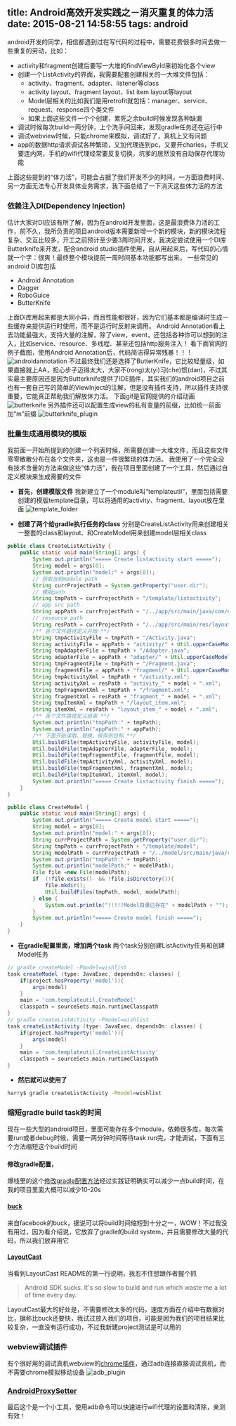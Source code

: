 title: Android高效开发实践之－消灭重复的体力活
date: 2015-08-21 14:58:55
tags: android
---

android开发的同学，相信都遇到过在写代码的过程中，需要花费很多时间去做一些重复的劳动，比如：

 - activity和fragment创建后要写一大堆的findViewById来初始化各个view
 - 创建一个ListActivity的界面，我需要配套创建相关的一大堆文件包括：
    - activity、fragment、adapter、listener等class
    - activity layout、fragment layout、list item layout等layout
    - Model层相关的比如我们是用retrofit就包括：manager、service、request、response四个类文件
    - 如果上面这些文件一个个创建，累死之余build时候发现各种缺漏
 - 调试时候每次build一两分钟，上个洗手间回来，发现gradle任务还在运行中
 - 调试webview时候，只能chrome来模拟，调试好了，真机上又有问题
 - app的数据http请求调试各种繁琐，又加代理连到pc，又要开charles，手机又要连内网，手机的wifi代理经常要反复切换，坑爹的居然没有自动保存代理功能

上面这些提到的“体力活”，可能会占据了我们开发不少的时间，一方面浪费时间、另一方面无法专心开发具体业务需求，我下面总结了一下消灭这些体力活的方法
<!-- more -->
### 依赖注入DI(Dependency Injection)
估计大家对DI应该有所了解，因为在android开发里面，这是最浪费体力活的工作，前不久，我所负责的项目android版本需要新增一个新的模块，新的模块流程复杂、交互比较多，开工之前预计至少要3周时间开发，我决定尝试使用一个DI库 Butterknife来开发，配合android studio插件使用，自从用起来后，写代码的心情就一个字：很爽！最终整个模块提前一周时间基本功能都写出来。
一些常见的android DI库包括

 - Android Annotation
 - Dagger
 - RoboGuice
 - ButterKnife

上面DI库用起来都是大同小异，而且性能都很好，因为它们基本都是编译时生成一些缓存来提供运行时使用，而不是运行时反射来调用。
Android Annotation看上去功能最强大，支持大量的注解，除了view，event，还包括各种你可以想到的注入，比如service、resource、多线程、甚至还包括http服务注入！
看下面官网的例子截图，使用Android Annotation后，代码简洁得异常残暴！！！
![androidannotation](https://github.com/hcnode/hcnode-blog/blob/master/images/androidannotation?raw=true)
不过最终我们还是选择了ButterKnife，它比较轻量级，如果直接就上AA，担心步子迈得太大，大家不(rong)太(yi)习(che)惯(dan)，不过其实最主要原因还是因为Butterknife提供了IDE插件，其实我们的android项目之前也有一套自己写的简单的ViewInject的注解，但是没有插件支持，所以插件支持很重要，它能真正帮助我们解放体力活。
下面gif是官网提供的介绍动画
![butterknife](http://plugins.jetbrains.com/files/7369/screenshot_14384.png)
另外插件还可以配置生成view的私有变量的前缀，比如统一前面加“m”前缀
![butterknife_plugin](https://github.com/hcnode/hcnode-blog/blob/master/images/butterknife.png?raw=true)

### 批量生成通用模块的模版
我前面一开始所提到的创建一个列表时候，所需要创建一大堆文件，而且这些文件零零散散分布在各个文件夹，这也是一件很繁琐的体力活。
我使用了一个完全没有技术含量的方法来做这些“体力活”，我在项目里面创建了一个工具，然后通过自定义模块来生成需要的文件

 - **首先，创建模版文件**
 我新建立了一个module叫“templateutil”，里面包括需要创建的模版template目录，可以将通用的activity、fragment、layout放在里面
 ![template_folder](https://raw.githubusercontent.com/hcnode/hcnode-blog/master/images/template_folders.png)

 - **创建了两个给gradle执行任务的class**
 分别是CreateListActivity用来创建相关一整套的class和layout、和CreateModel用来创建model层相关class

```java
public class CreateListActivity {
    public static void main(String[] args) {
        System.out.println("===== Create listactivity start =====");
        String model = args[0];
        System.out.println("model:" + args[0]);
        // 获取当前module path
        String currProjectPath = System.getProperty("user.dir");
        // 模版path
        String tmpPath = currProjectPath + "/template/listactivity";
        // app src path
        String appPath = currProjectPath + "/../app/src/main/java/com/netease/mail/oneduobaohydrid/";
        // resource path
        String resPath = currProjectPath + "/../app/src/main/res/layout/";
        /** 各个文件路径定义开始 **/
        String tmpActivityFile = tmpPath + "/Activity.java";
        String activityFile = appPath + "activity/" + Util.upperCaseModel(model) + "Activity.java";
        String tmpAdapterFile = tmpPath + "/Adapter.java";
        String adapterFile = appPath + "adapter/" + Util.upperCaseModel(model) + "Adapter.java";
        String tmpFragmentFile = tmpPath + "/Fragment.java";
        String fragmentFile = appPath + "fragment/" + Util.upperCaseModel(model) + "Fragment.java";
        String tmpActivityXml = tmpPath + "/activity.xml";
        String activityXml = resPath + "activity_" + model + ".xml";
        String tmpFragmentXml = tmpPath + "/fragment.xml";
        String fragmentXml = resPath + "fragment_" + model + ".xml";
        String tmpItemXml = tmpPath + "/layout_item.xml";
        String itemXml = resPath + "layout_item_" + model + ".xml";
        /** 各个文件路径定义结束 **/
        System.out.println("tmpPath:" + tmpPath);
        System.out.println("appPath:" + appPath);
        /** 下面开始读取、替换、保存到目标 **/
        Util.buildFile(tmpActivityFile, activityFile, model);
        Util.buildFile(tmpAdapterFile, adapterFile, model);
        Util.buildFile(tmpFragmentFile, fragmentFile, model);
        Util.buildFile(tmpActivityXml, activityXml, model);
        Util.buildFile(tmpFragmentXml, fragmentXml, model);
        Util.buildFile(tmpItemXml, itemXml, model);
        System.out.println("===== Create listactivity finish =====");
    }
}
```

```java
public class CreateModel {
    public static void main(String[] args) {
        System.out.println("===== Create model start =====");
        String model = args[0];
        System.out.println("model:" + args[0]);
        String currProjectPath = System.getProperty("user.dir");
        String tmpPath = currProjectPath + "/template/model";
        String modelPath = currProjectPath + "/../model/src/main/java/com/netease/mail/oneduobaohydrid/model/" + model.toLowerCase();
        System.out.println("tmpPath:" + tmpPath);
        System.out.println("modelPath:" + modelPath);
        File file =new File(modelPath);
        if  (!file.exists()  && !file.isDirectory()){
            file.mkdir();
            Util.buildFiles(tmpPath, model, modelPath);
        } else {
            System.out.println("!!!!!Model目录已存在" + modelPath + "");
        }
        System.out.println("===== Create model finish =====");
    }
}
```
 - **在gradle配置里面，增加两个task**
两个task分别创建ListActivity任务和创建Model任务

```groovy
// gradle createModel -Pmodel=wishlist
task createModel (type: JavaExec, dependsOn: classes) {
    if(project.hasProperty('model')){
        args(model)
    }
    main = 'com.templateutil.CreateModel'
    classpath = sourceSets.main.runtimeClasspath
}
// gradle createListActivity -Pmodel=wishlist
task createListActivity (type: JavaExec, dependsOn: classes) {
    if(project.hasProperty('model')){
        args(model)
    }
    main = 'com.templateutil.CreateListActivity'
    classpath = sourceSets.main.runtimeClasspath
}
```

 - **然后就可以使用了**
```bash
harry$ gradle createListActivity -Pmodel=wishlist
```

### 缩短gradle build task的时间

现在一些大型的android项目，里面可能存在多个module，依赖很多库，每次需要run或者debug时候，需要一两分钟时间等待task run完，才能调试，下面有三个方法缩短这个build时间
#### 修改gradle配置，
爆栈里的这个[修改gradle配置方法](http://stackoverflow.com/questions/16775197/building-and-running-app-via-gradle-and-android-studio-is-slower-than-via-eclips)经过实践证明确实可以减少一点build时间，在我的项目里面大概可以减少10-20s
#### [buck](https://github.com/facebook/buck)
来自facebook的buck，据说可以将build时间缩短到十分之一，WOW！不过我没有用过，因为看介绍说，它放弃了gradle的build system，并且需要修改大量的代码，所以我们放弃用它
#### [LayoutCast](https://github.com/mmin18/LayoutCast)
当看到LayoutCast README的第一行说明，我忍不住想跟作者握个抓

>Android SDK sucks. It's so slow to build and run which waste me a lot of time every day.

LayoutCast最大的好处是，不需要修改太多的代码，速度方面在介绍中有数据对比，据称比buck还要快，我试过放入我们的项目，可能是因为我们的项目结果比较复杂，一直没有运行成功，不过我新建project测试是可以用的

### webview调试插件
有个很好用的调试真机webview的[chrome插件](https://chrome.google.com/webstore/detail/adb/dpngiggdglpdnjdoaefidgiigpemgage)，通过adb连接直接调试真机，而不需要chrome模拟移动设备
![adb_plugin](https://lh6.googleusercontent.com/UWMstNihpq4VCeaTA4nkWMpnjZ_RlZ0SJa4rPh9Rc63nPT6r8nJ6Ju03BYfm7LTwtH7L5VMy=s1280-h800-e365-rw)

### [AndroidProxySetter](https://github.com/jpkrause/AndroidProxySetter)
最后这个是一个小工具，使用adb命令可以快速进行wifi代理的设置和清除，亲测有效！